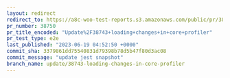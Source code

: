 ```yaml
---
layout: redirect
redirect_to: https://a8c-woo-test-reports.s3.amazonaws.com/public/pr/38750/e2e/index.html
pr_number: 38750
pr_title_encoded: "Update%2F38743+loading+changes+in+core+profiler"
pr_test_type: e2e
last_published: "2023-06-19 04:52:50 +0000"
commit_sha: 3379861dd75540831d79398b78d5b47f80d3ac08
commit_message: "update jest snapshot"
branch_name: update/38743-loading-changes-in-core-profiler
---
```

